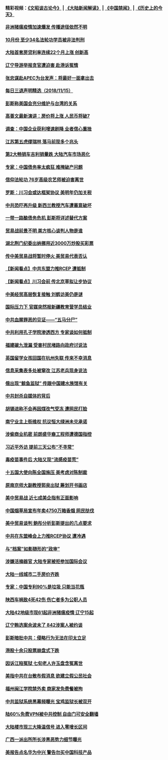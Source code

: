 #### 精彩视频：[《文昭谈古论今》](https://github.com/gfw-breaker/wenzhao/blob/master/README.md?t=11160631) | [《大陆新闻解读》](https://github.com/gfw-breaker/ntdtv-comedy/blob/master/README.md?t=11160631) | [《中国禁闻》](https://github.com/gfw-breaker/ntdtv-news/blob/master/README.md?t=11160631) | [《历史上的今天》](https://github.com/gfw-breaker/today-in-history/blob/master/README.md?t=11160631) 

#### [非洲猪瘟疫情加速爆发 传播途径依然不明](../pages/nsc413/n10855532.md?t=11160631) 

#### [10月份 至少34名法轮功学员被非法判刑](../pages/nsc413/n10854051.md?t=11160631) 

#### [大陆首套房贷利率连续22个月上涨 创新高](../pages/nsc413/n10855360.md?t=11160631) 


#### [辽宁导游举报贪官遭迫害 赴港诉冤情](../pages/nsc413/n10855292.md?t=11160631) 

#### [张忠谋赴APEC为台发声：将最好一面拿出去](../pages/nsc413/n10855297.md?t=11160631) 

#### [每日三退声明精选（2018/11/15）](../pages/nsc413/n10855410.md?t=11160631) 

#### [彭斯称美国会充分维护与台湾的关系](../pages/nsc413/n10855198.md?t=11160631) 

#### [高善文最新演讲：房价将上涨 人民币将破7](../pages/nsc413/n10854872.md?t=11160631) 

#### [调查：中国企业获利增速剧降 业者信心重挫](../pages/nsc413/n10854977.md?t=11160631) 

#### [江苏第五虎缪瑞林 落马前现多个兆头](../pages/nsc413/n10854781.md?t=11160631) 

#### [第2大畅销车吉利销量跌 大陆汽车市场恶化](../pages/nsc413/n10849301.md?t=11160631) 

#### [专家：中国债务率太疯狂 难掩破产问题](../pages/nsc413/n10854958.md?t=11160631) 

#### [信仰法轮功 76岁高级农艺师被迫害离世](../pages/nsc413/n10854390.md?t=11160631) 

#### [罗斯：川习会或达框架协议 美明年仍加关税](../pages/nsc413/n10854923.md?t=11160631) 

#### [中共恐吓再升级 新西兰教授汽车遭蓄意破坏](../pages/nsc413/n10854861.md?t=11160631) 

#### [一带一路酿债务危机 彭斯将详述替代方案](../pages/nsc413/n10854827.md?t=11160631) 

#### [贸易战前景不明 美方核心谈判人物是谁](../pages/nsc413/n10854405.md?t=11160631) 

#### [湖北荆门纪委出纳挪用近3000万炒股买彩票](../pages/nsc413/n10854828.md?t=11160631) 

#### [传中美贸易战将暂时停火 美贸易代表否认](../pages/nsc413/n10854807.md?t=11160631) 

#### [【新闻看点】中共东盟力推RCEP 遭抵制](../pages/nsc413/n10854549.md?t=11160631) 

#### [【新闻看点】川习会前 传北京草拟让步协议](../pages/nsc413/n10854649.md?t=11160631) 

#### [中美经贸高层恢复接触 刘鹤访美仍是谜](../pages/nsc413/n10854599.md?t=11160631) 

#### [国际压力下 官媒突然报新疆教育营学员结业](../pages/nsc413/n10854369.md?t=11160631) 

#### [中共血腥罪恶的见证——“五马分尸”](../pages/nsc413/n10849247.md?t=11160631) 

#### [中共利用孔子学院渗透西方 专家谈如何抵制](../pages/nsc413/n10852873.md?t=11160631) 

#### [福建碳九泄漏 受害村民堵路向政府讨说法](../pages/nsc413/n10854558.md?t=11160631) 

#### [英国留学女孩回国在杭州失联 传来不幸消息](../pages/nsc413/n10854626.md?t=11160631) 

#### [信息采集表多处被窜改 江苏老兵现身说法](../pages/nsc413/n10854495.md?t=11160631) 

#### [俄出现“鲸鱼监狱” 传跟中国建水族馆有关](../pages/nsc413/n10854547.md?t=11160631) 

#### [中共封杀自媒体的背后](../pages/nsc413/n10854410.md?t=11160631) 

#### [胡锡进称不会再因煤改气受冻 遭网民打脸](../pages/nsc413/n10854475.md?t=11160631) 

#### [南宁业主上街维权 抗议恒大绿洲未兑承诺](../pages/nsc413/n10853389.md?t=11160631) 

#### [涉偷商业机密 前朗盛华裔工程师遭德国指控](../pages/nsc413/n10854279.md?t=11160631) 

#### [习近平外访 提前三天公布“不寻常”](../pages/nsc413/n10854414.md?t=11160631) 

#### [毒疫苗事件后 大陆又现“流感疫苗荒”](../pages/nsc413/n10854276.md?t=11160631) 

#### [十五国大使向陈全国施压 美考虑对陈制裁](../pages/nsc413/n10854359.md?t=11160631) 

#### [原南京师大副教授郭泉出狱 筹划开书画店](../pages/nsc413/n10853807.md?t=11160631) 

#### [美中贸易战 近七成美企指有正面影响](../pages/nsc413/n10852632.md?t=11160631) 

#### [中国烟草局宣布年卖4750万箱香烟 网民挞伐](../pages/nsc413/n10853962.md?t=11160631) 

#### [美中贸易谈判 鲍彤分析彭斯提出的几点要求](../pages/nsc413/n10853914.md?t=11160631) 

#### [中共在东盟峰会上力推RCEP协议 遭冷遇](../pages/nsc413/n10853861.md?t=11160631) 

#### [与“档案”如影随形的“政审”](../pages/nsc413/n10853175.md?t=11160631) 

#### [涉嫌活摘器官 大陆专家被拒参加国际会议](../pages/nsc413/n10853700.md?t=11160631) 


#### [大陆一线城市二手房价齐跌](../pages/nsc413/n10853372.md?t=11160631) 

#### [专家：中国专利90%是垃圾 只能当花瓶](../pages/nsc413/n10853775.md?t=11160631) 

#### [陕西车祸致4死42伤 伤亡者多为公职人员](../pages/nsc413/n10853638.md?t=11160631) 

#### [大陆42地级市现61起非洲猪瘟疫情 辽宁15起](../pages/nsc413/n10853382.md?t=11160631) 

#### [辽宁贿选案余波未了 842涉案人被约谈](../pages/nsc413/n10852181.md?t=11160631) 

#### [彭斯暗批中共：侵略行为无法在印太立足](../pages/nsc413/n10853726.md?t=11160631) 

#### [港股十余只股票崩盘式下跌](../pages/nsc413/n10853589.md?t=11160631) 

#### [因诉江陷冤狱 七旬老人许玉盘含冤离世](../pages/nsc413/n10851864.md?t=11160631) 

#### [美指中共在台散布假消息 欲建立假公民社会](../pages/nsc413/n10853568.md?t=11160631) 

#### [福州闽江学院禁外卖 商家发免费餐被拘](../pages/nsc413/n10853598.md?t=11160631) 

#### [中共监狱系统黑幕频曝光 宝鸡监狱长被双开](../pages/nsc413/n10853248.md?t=11160631) 

#### [陆60%免费VPN被中共控制 自由门可安全翻墙](../pages/nsc413/n10852803.md?t=11160631) 

#### [大陆楼市现三大降温信号 进入零增长区间](../pages/nsc413/n10853338.md?t=11160631) 

#### [广西一派出所所长涉黑恶势力细节曝光](../pages/nsc413/n10853239.md?t=11160631) 

#### [美报告点名华为中兴 警告勿买中国科技产品](../pages/nsc413/n10852143.md?t=11160631) 


